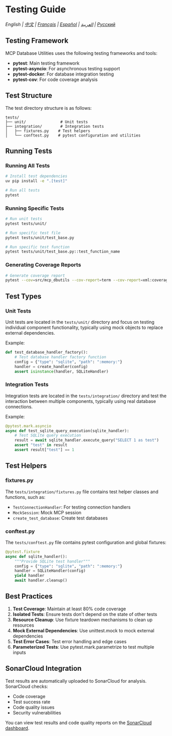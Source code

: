 # Testing Guide

*English | [中文](../../zh/technical/testing.md) | [Français](../../fr/technical/testing.md) | [Español](../../es/technical/testing.md) | [العربية](../../ar/technical/testing.md) | [Русский](../../ru/technical/testing.md)*

## Testing Framework

MCP Database Utilities uses the following testing frameworks and tools:

- **pytest**: Main testing framework
- **pytest-asyncio**: For asynchronous testing support
- **pytest-docker**: For database integration testing
- **pytest-cov**: For code coverage analysis

## Test Structure

The test directory structure is as follows:

```
tests/
├── unit/               # Unit tests
├── integration/        # Integration tests
│   ├── fixtures.py    # Test helpers
│   └── conftest.py    # pytest configuration and utilities
```

## Running Tests

### Running All Tests

```bash
# Install test dependencies
uv pip install -e ".[test]"

# Run all tests
pytest
```

### Running Specific Tests

```bash
# Run unit tests
pytest tests/unit/

# Run specific test file
pytest tests/unit/test_base.py

# Run specific test function
pytest tests/unit/test_base.py::test_function_name
```

### Generating Coverage Reports

```bash
# Generate coverage report
pytest --cov=src/mcp_dbutils --cov-report=term --cov-report=xml:coverage.xml tests/
```

## Test Types

### Unit Tests

Unit tests are located in the `tests/unit/` directory and focus on testing individual component functionality, typically using mock objects to replace external dependencies.

Example:

```python
def test_database_handler_factory():
    # Test database handler factory function
    config = {"type": "sqlite", "path": ":memory:"}
    handler = create_handler(config)
    assert isinstance(handler, SQLiteHandler)
```

### Integration Tests

Integration tests are located in the `tests/integration/` directory and test the interaction between multiple components, typically using real database connections.

Example:

```python
@pytest.mark.asyncio
async def test_sqlite_query_execution(sqlite_handler):
    # Test SQLite query execution
    result = await sqlite_handler.execute_query("SELECT 1 as test")
    assert "test" in result
    assert result["test"] == 1
```

## Test Helpers

### fixtures.py

The `tests/integration/fixtures.py` file contains test helper classes and functions, such as:

- `TestConnectionHandler`: For testing connection handlers
- `MockSession`: Mock MCP session
- `create_test_database`: Create test databases

### conftest.py

The `tests/conftest.py` file contains pytest configuration and global fixtures:

```python
@pytest.fixture
async def sqlite_handler():
    """Provide SQLite test handler"""
    config = {"type": "sqlite", "path": ":memory:"}
    handler = SQLiteHandler(config)
    yield handler
    await handler.cleanup()
```

## Best Practices

1. **Test Coverage**: Maintain at least 80% code coverage
2. **Isolated Tests**: Ensure tests don't depend on the state of other tests
3. **Resource Cleanup**: Use fixture teardown mechanisms to clean up resources
4. **Mock External Dependencies**: Use unittest.mock to mock external dependencies
5. **Test Error Cases**: Test error handling and edge cases
6. **Parameterized Tests**: Use pytest.mark.parametrize to test multiple inputs

## SonarCloud Integration

Test results are automatically uploaded to SonarCloud for analysis. SonarCloud checks:

- Code coverage
- Test success rate
- Code quality issues
- Security vulnerabilities

You can view test results and code quality reports on the [SonarCloud dashboard](https://sonarcloud.io/dashboard?id=donghao1393_mcp-dbutils).